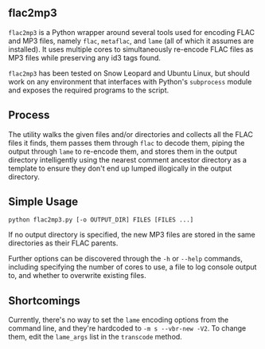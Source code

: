 flac2mp3
----

`flac2mp3` is a Python wrapper around several tools used for encoding FLAC and
MP3 files, namely `flac`, `metaflac`, and `lame` (all of which it assumes are
installed). It uses multiple cores to simultaneously re-encode FLAC files as MP3
files while preserving any id3 tags found.

`flac2mp3` has been tested on Snow Leopard and Ubuntu Linux, but should work on
any environment that interfaces with Python's `subprocess` module and exposes
the required programs to the script.

Process
----
The utility walks the given files and/or directories and collects all the FLAC
files it finds, them passes them through `flac` to decode them, piping the
output through `lame` to re-encode them, and stores them in the output directory
intelligently using the nearest comment ancestor directory as a template to
ensure they don't end up lumped illogically in the output directory.

Simple Usage
----
`python flac2mp3.py [-o OUTPUT_DIR] FILES [FILES ...]`

If no output directory is specified, the new MP3 files are stored in the same
directories as their FLAC parents.

Further options can be discovered through the `-h` or `--help` commands,
including specifying the number of cores to use, a file to log console output
to, and whether to overwrite existing files.

Shortcomings
----
Currently, there's no way to set the `lame` encoding options from the command
line, and they're hardcoded to `-m s --vbr-new -V2`. To change them, edit the
`lame_args` list in the `transcode` method.
